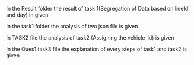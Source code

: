 In the Result folder the result of task 1(Segregation of Data based on lineId and day) in given

In the task1 folder the analysis of two json file is given

In TASK2 file the analysis of task2 (Assigning the vehicle_id) is given

In the Ques1 task3 file the explanation of every steps of task1 and task2 is given
 
